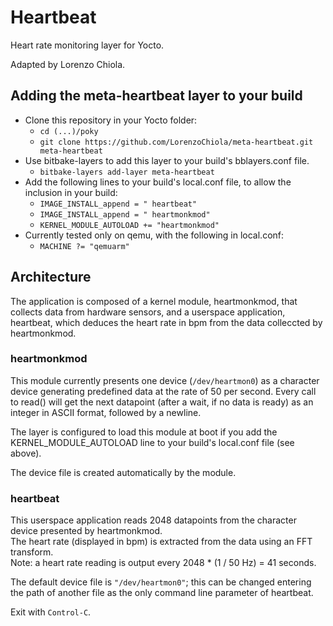 # Heartbeat
Heart rate monitoring layer for Yocto.

Adapted by Lorenzo Chiola.


## Adding the meta-heartbeat layer to your build
- Clone this repository in your Yocto folder:
  - `cd (...)/poky`
  - `git clone https://github.com/LorenzoChiola/meta-heartbeat.git meta-heartbeat`
- Use bitbake-layers to add this layer to your build's bblayers.conf file.
  - `bitbake-layers add-layer meta-heartbeat`
- Add the following lines to your build's local.conf file, to allow the inclusion in your build:
  - `IMAGE_INSTALL_append = " heartbeat"`
  - `IMAGE_INSTALL_append = " heartmonkmod"`
  - `KERNEL_MODULE_AUTOLOAD += "heartmonkmod"`
- Currently tested only on qemu, with the following in local.conf:
  - `MACHINE ?= "qemuarm"`


## Architecture
The application is composed of a kernel module, heartmonkmod, that collects data from hardware sensors, and a userspace application, heartbeat, which deduces the heart rate in bpm from the data colleccted by heartmonkmod.

### heartmonkmod
This module currently presents one device (`/dev/heartmon0`) as a character device generating predefined data at the rate of 50 per second. Every call to read() will get the next datapoint (after a wait, if no data is ready) as an integer in ASCII format, followed by a newline.

The layer is configured to load this module at boot if you add the KERNEL_MODULE_AUTOLOAD line to your build's local.conf file (see above).

The device file is created automatically by the module.

### heartbeat
This userspace application reads 2048 datapoints from the character device presented by heartmonkmod.<br />
The heart rate (displayed in bpm) is extracted from the data using an FFT transform.<br />
Note: a heart rate reading is output every 2048 * (1 / 50 Hz) = 41 seconds.<br />

The default device file is `"/dev/heartmon0"`; this can be changed entering the path of another file as the only command line parameter of heartbeat.
  
Exit with `Control-C`.
